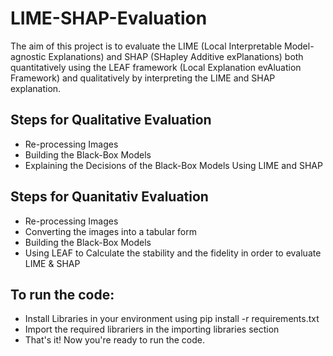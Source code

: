 # LIME-SHAP-Evaluation

The aim of this project is to evaluate the LIME (Local Interpretable Model-agnostic Explanations) and SHAP (SHapley Additive exPlanations) both quantitatively using the LEAF framework (Local Explanation evAluation Framework) and qualitatively by interpreting the LIME and SHAP explanation.

## Steps for Qualitative Evaluation
- Re-processing Images
- Building the Black-Box Models
- Explaining the Decisions of the Black-Box Models Using LIME and SHAP

## Steps for Quanitativ Evaluation
- Re-processing Images
- Converting the images into a tabular form
- Building the Black-Box Models
- Using LEAF to Calculate the stability and the fidelity in order to evaluate LIME & SHAP
  
## To run the code: 
- Install Libraries in your environment using pip install -r requirements.txt
- Import the required librariers in the importing libraries section
- That's it! Now you're ready to run the code.
 




